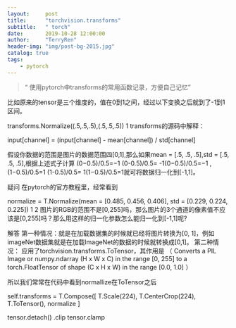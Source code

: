 ```yaml
---
layout:     post
title:      "torchvision.transforms"
subtitle:   " torch"
date:       2019-10-28 12:00:00
author:     "TerryRen"
header-img: "img/post-bg-2015.jpg"
catalog: true
tags:
    - pytorch
---
```


> “ 使用pytorch中transforms的常用函数记录，方便自己记忆”

比如原来的tensor是三个维度的，值在0到1之间，经过以下变换之后就到了-1到1区间。

transforms.Normalize((.5,.5,.5),(.5,.5,.5))
1
transforms的源码中解释：

input[channel] = (input[channel] - mean[channel]) / std[channel]

假设你数据的范围是图片的数据范围四[0,1],那么如果mean = [.5, .5, .5],std = [.5, .5, .5],根据上述式子计算
(0−0.5)/0.5=−1 (0-0.5)/0.5= -1(0−0.5)/0.5=−1 ,(1−0.5)/0.5=1 (1-0.5)/0.5= 1(1−0.5)/0.5=1就可将数据归一化到[-1,1]。

疑问
在pytorch的官方教程里，经常看到

normalize = T.Normalize(mean = [0.485, 0.456, 0.406],
                         std = [0.229, 0.224, 0.225])
1
2
图片的RGB的范围不是[0,255]吗，那么图片的3个通道的像素值不应该是[0,255]吗？那么用这样的归一化参数怎么能归一化到[-1,1]呢?

解答
第一种情况：就是在加载数据集的时候就已经将图片转换为[0, 1]，例如imageNet数据集就是在加载ImageNet的数据的时候就转换成[0,1]。
第二种情况：
应用了torchvision.transforms.ToTensor，其作用是
（ Converts a PIL Image or numpy.ndarray (H x W x C) in the range [0, 255] to a torch.FloatTensor of shape (C x H x W) in the range [0.0, 1.0] ）

所以我们常常在代码中看到normallize在ToTensor之后

self.transforms = T.Compose([
                   T.Scale(224),
                   T.CenterCrop(224),
                   T.ToTensor(),
                   normalize
               ]


tensor.detach()
.clip
tensor.clamp